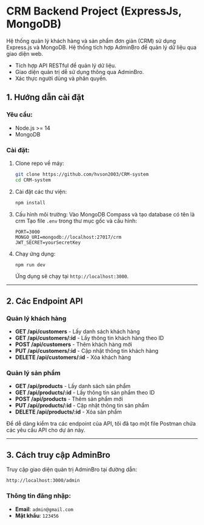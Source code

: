 
# CRM Backend Project (ExpressJs, MongoDB)

Hệ thống quản lý khách hàng và sản phẩm đơn giản (CRM) sử dụng Express.js và MongoDB. Hệ thống tích hợp AdminBro để quản lý dữ liệu qua giao diện web.
- Tích hợp API RESTful để quản lý dữ liệu.
- Giao diện quản trị dễ sử dụng thông qua AdminBro.
- Xác thực người dùng và phân quyền.

## 1. Hướng dẫn cài đặt

### Yêu cầu:
- Node.js >= 14
- MongoDB

### Cài đặt:
1. Clone repo về máy:
   ```bash
   git clone https://github.com/hvson2003/CRM-system
   cd CRM-system
   ```

2. Cài đặt các thư viện:
   ```bash
   npm install
   ```

3. Cấu hình môi trường:
   Vào MongoDB Compass và tạo database có tên là crm
   Tạo file `.env` trong thư mục gốc và cấu hình:
   ```
   PORT=3000
   MONGO_URI=mongodb://localhost:27017/crm
   JWT_SECRET=yourSecretKey
   ```

4. Chạy ứng dụng:
   ```bash
   npm run dev
   ```
   Ứng dụng sẽ chạy tại `http://localhost:3000`.

---

## 2. Các Endpoint API

### Quản lý khách hàng
- **GET /api/customers** - Lấy danh sách khách hàng
- **GET /api/customers/:id** - Lấy thông tin khách hàng theo ID
- **POST /api/customers** - Thêm khách hàng mới
- **PUT /api/customers/:id** - Cập nhật thông tin khách hàng
- **DELETE /api/customers/:id** - Xóa khách hàng

### Quản lý sản phẩm
- **GET /api/products** - Lấy danh sách sản phẩm
- **GET /api/products/:id** - Lấy thông tin sản phẩm theo ID
- **POST /api/products** - Thêm sản phẩm mới
- **PUT /api/products/:id** - Cập nhật thông tin sản phẩm
- **DELETE /api/products/:id** - Xóa sản phẩm


Để dễ dàng kiểm tra các endpoint của API, tôi đã tạo một file Postman chứa các yêu cầu API cho dự án này.

---

## 3. Cách truy cập AdminBro

Truy cập giao diện quản trị AdminBro tại đường dẫn:
```
http://localhost:3000/admin
```

### Thông tin đăng nhập:
- **Email**: `admin@gmail.com`
- **Mật khẩu**: `123456`
